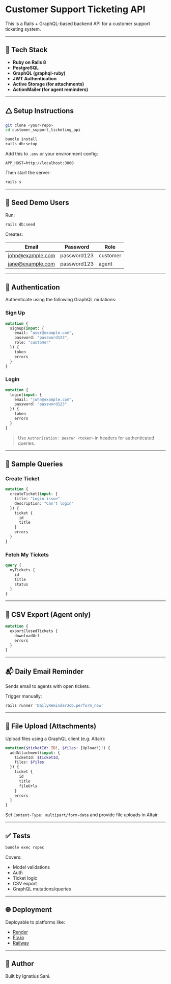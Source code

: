 # Customer Support Ticketing API

This is a Rails + GraphQL-based backend API for a customer support ticketing system.

---

## 🚀 Tech Stack

* **Ruby on Rails 8**
* **PostgreSQL**
* **GraphQL (graphql-ruby)**
* **JWT Authentication**
* **Active Storage (for attachments)**
* **ActionMailer (for agent reminders)**

---

## 🛆 Setup Instructions

```bash
git clone <your-repo>
cd customer_support_ticketing_api

bundle install
rails db:setup
```

Add this to `.env` or your environment config:

```env
APP_HOST=http://localhost:3000
```

Then start the server:

```bash
rails s
```

---

## 🧲 Seed Demo Users

Run:

```bash
rails db:seed
```

Creates:

| Email                                       | Password    | Role     |
| ------------------------------------------- | ----------- | -------- |
| [john@example.com](mailto:john@example.com) | password123 | customer |
| [jane@example.com](mailto:jane@example.com) | password123 | agent    |

---

## 🔐 Authentication

Authenticate using the following GraphQL mutations:

### Sign Up

```graphql
mutation {
  signup(input: {
    email: "user@example.com",
    password: "password123",
    role: "customer"
  }) {
    token
    errors
  }
}
```

### Login

```graphql
mutation {
  login(input: {
    email: "john@example.com",
    password: "password123"
  }) {
    token
    errors
  }
}
```

> Use `Authorization: Bearer <token>` in headers for authenticated queries.

---

## 🗾️ Sample Queries

### Create Ticket

```graphql
mutation {
  createTicket(input: {
    title: "Login issue"
    description: "Can't login"
  }) {
    ticket {
      id
      title
    }
    errors
  }
}
```

### Fetch My Tickets

```graphql
query {
  myTickets {
    id
    title
    status
  }
}
```

---

## 📄 CSV Export (Agent only)

```graphql
mutation {
  exportClosedTickets {
    downloadUrl
    errors
  }
}
```

---

## 📬 Daily Email Reminder

Sends email to agents with open tickets.

Trigger manually:

```bash
rails runner 'DailyReminderJob.perform_now'
```

---

## 📌 File Upload (Attachments)

Upload files using a GraphQL client (e.g. Altair):

```graphql
mutation($ticketId: ID!, $files: [Upload!]!) {
  addAttachment(input: {
    ticketId: $ticketId,
    files: $files
  }) {
    ticket {
      id
      title
      fileUrls
    }
    errors
  }
}
```

Set `Content-Type: multipart/form-data` and provide file uploads in Altair.

---

## ✅ Tests

```bash
bundle exec rspec
```

Covers:

* Model validations
* Auth
* Ticket logic
* CSV export
* GraphQL mutations/queries

---

## 🌐 Deployment

Deployable to platforms like:

* [Render](https://render.com/)
* [Fly.io](https://fly.io/)
* [Railway](https://railway.app/)

---

## 🧠 Author

Built by Ignatius Sani.
